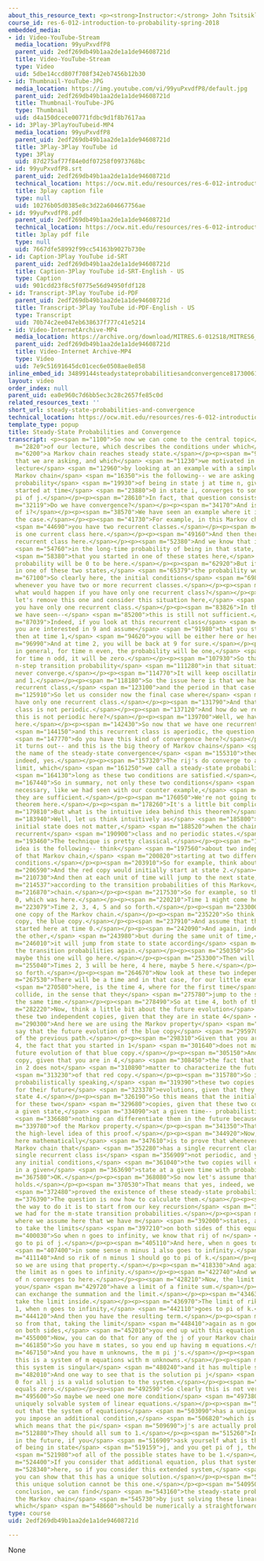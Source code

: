 ```yaml
---
about_this_resource_text: <p><strong>Instructor:</strong> John Tsitsiklis</p>
course_id: res-6-012-introduction-to-probability-spring-2018
embedded_media:
- id: Video-YouTube-Stream
  media_location: 99yuPxvdfP8
  parent_uid: 2edf269db49b1aa2de1a1de94608721d
  title: Video-YouTube-Stream
  type: Video
  uid: 5dbe14ccd807f708f342eb7456b12b30
- id: Thumbnail-YouTube-JPG
  media_location: https://img.youtube.com/vi/99yuPxvdfP8/default.jpg
  parent_uid: 2edf269db49b1aa2de1a1de94608721d
  title: Thumbnail-YouTube-JPG
  type: Thumbnail
  uid: d4a150dcece00771fdbc9d1f8b7617aa
- id: 3Play-3PlayYouTubeid-MP4
  media_location: 99yuPxvdfP8
  parent_uid: 2edf269db49b1aa2de1a1de94608721d
  title: 3Play-3Play YouTube id
  type: 3Play
  uid: 87d275af77f84e0df07258f0973768bc
- id: 99yuPxvdfP8.srt
  parent_uid: 2edf269db49b1aa2de1a1de94608721d
  technical_location: https://ocw.mit.edu/resources/res-6-012-introduction-to-probability-spring-2018/part-iii-random-processes/steady-state-probabilities-and-convergence/99yuPxvdfP8.srt
  title: 3play caption file
  type: null
  uid: 10276b05d0385e8c3d22a604667756ae
- id: 99yuPxvdfP8.pdf
  parent_uid: 2edf269db49b1aa2de1a1de94608721d
  technical_location: https://ocw.mit.edu/resources/res-6-012-introduction-to-probability-spring-2018/part-iii-random-processes/steady-state-probabilities-and-convergence/99yuPxvdfP8.pdf
  title: 3play pdf file
  type: null
  uid: 7667dfe58992f99cc54163b9027b730e
- id: Caption-3Play YouTube id-SRT
  parent_uid: 2edf269db49b1aa2de1a1de94608721d
  title: Caption-3Play YouTube id-SRT-English - US
  type: Caption
  uid: 901cdd23f8c5f0775e56d94950fdf128
- id: Transcript-3Play YouTube id-PDF
  parent_uid: 2edf269db49b1aa2de1a1de94608721d
  title: Transcript-3Play YouTube id-PDF-English - US
  type: Transcript
  uid: 70b74c2ee047eb638637f777c41e5214
- id: Video-InternetArchive-MP4
  media_location: https://archive.org/download/MITRES.6-012S18/MITRES6_012S18_L25-07_300k.mp4
  parent_uid: 2edf269db49b1aa2de1a1de94608721d
  title: Video-Internet Archive-MP4
  type: Video
  uid: 7e9c51691645dc01cec6e0508ae8e858
inline_embed_id: 34899144steadystateprobabilitiesandconvergence81730061
layout: video
order_index: null
parent_uid: ea0e960c7d6bb5ec3c28c2657fe85c0d
related_resources_text: ''
short_url: steady-state-probabilities-and-convergence
technical_location: https://ocw.mit.edu/resources/res-6-012-introduction-to-probability-spring-2018/part-iii-random-processes/steady-state-probabilities-and-convergence
template_type: popup
title: Steady-State Probabilities and Convergence
transcript: <p><span m="1100">So now we can come to the central topic</span> <span
  m="2820">of our lecture, which describes the conditions under which</span> <span
  m="6200">a Markov chain reaches steady state.</span></p><p><span m="9030">The question
  that we are asking, and which</span> <span m="11230">we motivated in the previous
  lecture</span> <span m="12960">by looking at an example with a simple, two-state
  Markov chain</span> <span m="16350">is the following-- we are asking whether the
  probability</span> <span m="19930">of being in state j at time n, given that you
  started at time</span> <span m="23880">0 in state i, converges to some constant,
  pi of j.</span></p><p><span m="28610">In fact, that question consists of two parts.</span></p><p><span
  m="32119">Do we have convergence?</span></p><p><span m="34170">And is it independent
  of i?</span></p><p><span m="38570">We have seen an example where it is not always
  the case.</span></p><p><span m="41730">For example, in this Markov chain,</span>
  <span m="44690">you have two recurrent classes.</span></p><p><span m="47210">This
  is one current class here.</span></p><p><span m="49160">And then there's a second
  recurrent class here.</span></p><p><span m="52380">And we know that if we are interested</span>
  <span m="54760">in the long-time probability of being in that state, assuming</span>
  <span m="58380">that you started in one of these states here,</span> <span m="60920">the
  probability will be 0 to be here.</span></p><p><span m="62920">But if you started
  in one of these two states,</span> <span m="65379">the probability would be positive.</span></p><p><span
  m="67100">So clearly here, the initial conditions</span> <span m="69800">will matter
  whenever you have two or more recurrent classes.</span></p><p><span m="74039">So
  what would happen if you have only one recurrent class?</span></p><p><span m="77110">So
  let's remove this one and consider this situation here,</span> <span m="80960">where
  you have only one recurrent class.</span></p><p><span m="83826">In that case, what
  we have seen--</span> <span m="85200">this is still not sufficient.</span></p><p><span
  m="87039">Indeed, if you look at this recurrent class</span> <span m="90080">and
  you are interested in 9 and assume</span> <span m="91980">that you started at 9,
  then at time 1,</span> <span m="94620">you will be either here or here.</span></p><p><span
  m="96990">And at time 2, you will be back at 9 for sure.</span></p><p><span m="100180">And
  in general, for time n even, the probability will be one,</span> <span m="104420">and
  for time n odd, it will be zero.</span></p><p><span m="107930">So that specific
  n-step transition probability</span> <span m="111280">in that situation here will
  never converge.</span></p><p><span m="114770">It will keep oscillating between 0
  and 1.</span></p><p><span m="118180">So the issue here is that we had a periodic
  recurrent class,</span> <span m="123100">and the period in that case was 2.</span></p><p><span
  m="125910">So let us consider now the final case where</span> <span m="128440">you
  have only one recurrent class.</span></p><p><span m="131790">And that recurrent
  class is not periodic.</span></p><p><span m="137120">And how do we realize that
  this is not periodic here?</span></p><p><span m="139700">Well, we have a self transition
  here.</span></p><p><span m="142430">So now that we have one recurrent class,</span>
  <span m="144150">and this recurrent class is aperiodic, the question is--</span>
  <span m="147770">do you have this kind of convergence here?</span></p><p><span m="149820">And
  it turns out-- and this is the big theory of Markov chains</span> <span m="153200">under
  the name of the steady-state convergence</span> <span m="155310">theorem-- that
  indeed, yes.</span></p><p><span m="157320">The rij's do converge to a steady-state
  limit, which</span> <span m="161250">we call a steady-state probability as</span>
  <span m="164130">long as these two conditions are satisfied.</span></p><p><span
  m="167440">So in summary, not only these two conditions</span> <span m="170000">are
  necessary, like we had seen with our counter example,</span> <span m="174060">but
  they are sufficient.</span></p><p><span m="176050">We're not going to prove this
  theorem here.</span></p><p><span m="178260">It's a little bit complicated.</span></p><p><span
  m="179810">But what is the intuitive idea behind this theorem?</span></p><p><span
  m="183940">Well, let us think intuitively as</span> <span m="185800">to why the
  initial state does not matter,</span> <span m="188520">when the chain has a single
  recurrent</span> <span m="190900">class and no periodic states.</span></p><p><span
  m="193460">The technique is pretty classical.</span></p><p><span m="195520">The
  idea is the following-- think</span> <span m="197560">about two independent copies
  of that Markov chain,</span> <span m="200820">starting at two different initial
  conditions.</span></p><p><span m="203910">So for example, think about a red copy.</span></p><p><span
  m="206590">And the red copy would initially start at state 2.</span></p><p><span
  m="210730">And then at each unit of time will jump to the next state,</span> <span
  m="214537">according to the transition probabilities of this Markov</span> <span
  m="216870">chain.</span></p><p><span m="217530">So for example, so this is at time
  0, which was here.</span></p><p><span m="220210">Time 1 might come here.</span></p><p><span
  m="223079">Time 2, 3, 4, 5 and so forth.</span></p><p><span m="233000">So this is
  one copy of the Markov chain.</span></p><p><span m="235220">So think about another
  copy, the blue copy.</span></p><p><span m="237910">And assume that the blue copy
  started here at time 0.</span></p><p><span m="242090">And again, independently of
  the other,</span> <span m="243980">but during the same unit of time,</span> <span
  m="246010">it will jump from state to state according</span> <span m="248600">to
  the transition probabilities again.</span></p><p><span m="250350">So think that
  maybe this one will go here.</span></p><p><span m="253300">Then will go here.</span></p><p><span
  m="255040">Times 2, 3 will be here, 4 here, maybe 5 here.</span></p><p><span m="262660">And
  so forth.</span></p><p><span m="264670">Now look at these two independent copies.</span></p><p><span
  m="267530">There will be a time and in that case, for our little example</span>
  <span m="270580">here, is the time 4, where for the first time</span> <span m="273450">they
  collide, in the sense that they</span> <span m="275780">jump to the same state at
  the same time.</span></p><p><span m="278490">So at time 4, both of them are here.</span></p><p><span
  m="282220">Now, think a little bit about the future evolution</span> <span m="285409">of
  these two independent copies, given that they are in state 4</span> <span m="289659">now.</span></p><p><span
  m="290300">And here we are using the Markov property</span> <span m="292640">to
  say that the future evolution of the blue copy</span> <span m="295970">is independent
  of the previous path.</span></p><p><span m="298310">Given that you are in state
  4, the fact that you started in 1</span> <span m="301640">does not matter for the
  future evolution of that blue copy.</span></p><p><span m="305150">And for the red
  copy, given that you are in 4,</span> <span m="308450">the fact that you started
  in 2 does not</span> <span m="310890">matter to characterize the future evolutions</span>
  <span m="313230">of that red copy.</span></p><p><span m="315780">So in some sense,
  probabilistically speaking,</span> <span m="319390">these two copies cannot be distinguished
  for their future</span> <span m="323370">evolutions, given that they both are at
  state 4.</span></p><p><span m="326190">So this means that the initial conditions
  for these two</span> <span m="329680">copies, given that these two copies met at
  a given state,</span> <span m="334090">at a given time-- probabilistically speaking,</span>
  <span m="336680">nothing can differentiate them in the future because</span> <span
  m="339780">of the Markov property.</span></p><p><span m="341350">That's essentially
  the high-level idea of this proof.</span></p><p><span m="344920">Now, the key thing
  here mathematically</span> <span m="347610">is to prove that whenever you have a
  Markov chain that</span> <span m="352280">has a single recurrent class and this
  single recurrent class is</span> <span m="356909">not periodic, and you start from
  any initial conditions,</span> <span m="361040">the two copies will eventually meet
  in a given</span> <span m="363690">state at a given time with probability 1.</span></p><p><span
  m="367580">OK.</span></p><p><span m="368080">So now let's assume that the theorem
  holds.</span></p><p><span m="370530">That means that yes, indeed, we have</span>
  <span m="372480">proved the existence of these steady-state probabilities.</span></p><p><span
  m="376390">The question is now how to calculate them.</span></p><p><span m="380840">Well,
  the way to do it is to start from our key recursion</span> <span m="385100">that
  we had for the m-state transition probabilities.</span></p><p><span m="389190">So
  where we assume here that we have m</span> <span m="392000">states, and we are going
  to take the limits</span> <span m="397210">on both sides of this equality.</span></p><p><span
  m="400030">So when n goes to infinity, we know that rij of n</span> <span m="403060">will
  go to pi of j.</span></p><p><span m="405110">And here, when n goes to infinity,</span>
  <span m="407400">in some sense n minus 1 also goes to infinity.</span></p><p><span
  m="411140">And so rik of n minus 1 should go to pi of k.</span></p><p><span m="415960">And
  so we are using that property.</span></p><p><span m="418330">And again, we take
  the limit as n goes to infinity.</span></p><p><span m="422740">And we say that rij
  of n converges to here.</span></p><p><span m="428210">Now, the limit on this side--
  you</span> <span m="429720">have a limit of a finite sum.</span></p><p><span m="431310">You
  can exchange the summation and the limit.</span></p><p><span m="434630">And so you
  take the limit inside.</span></p><p><span m="436970">The limit of rik of n minus
  1, when n goes to infinity,</span> <span m="442110">goes to pi of k.</span></p><p><span
  m="444120">And then you have the resulting term.</span></p><p><span m="446170">And
  so from that, taking the limit</span> <span m="448410">again as n goes to infinity
  on both sides,</span> <span m="452010">you end up with this equation here for j.</span></p><p><span
  m="455000">Now, you can do that for any of the j of your Markov chain.</span></p><p><span
  m="461850">So you have m states, so you end up having m equations.</span></p><p><span
  m="467150">And you have m unknowns, the m pi j's.</span></p><p><span m="473850">So
  this is a system of m equations with m unknowns.</span></p><p><span m="477580">Unfortunately,
  this system is singular</span> <span m="480240">and it has multiple solutions.</span></p><p><span
  m="482010">And one way to see that is the solution pi j</span> <span m="486430">equals
  0 for all j is a valid solution to the system.</span></p><p><span m="491190">Zero
  equals zero.</span></p><p><span m="492590">So clearly this is not very informative.</span></p><p><span
  m="495600">So maybe we need one more condition</span> <span m="497380">to get a
  uniquely solvable system of linear equations.</span></p><p><span m="501320">It turns
  out that the system of equations</span> <span m="503090">has a unique solution if
  you impose an additional condition,</span> <span m="506820">which is pretty natural,
  which means that the pi</span> <span m="509690">j's are actually probabilities.</span></p><p><span
  m="512880">They should all sum to 1.</span></p><p><span m="515260">In other words,
  in the future, if you</span> <span m="516909">ask yourself what is the probability
  of being in state</span> <span m="519159">j, and you get pi of j, the summation</span>
  <span m="521980">of all of the possible states have to be 1.</span></p><p><span
  m="524400">If you consider that additional equation, plus that system</span> <span
  m="528340">here, so if you consider this extended system,</span> <span m="532660">then
  you can show that this has a unique solution.</span></p><p><span m="537820">And
  this unique solution cannot be this one.</span></p><p><span m="540950">And so in
  conclusion, we can find</span> <span m="543160">the steady-state probabilities of
  the Markov chain</span> <span m="545730">by just solving these linear equations,
  which</span> <span m="548660">should be numerically a straightforward procedure.</span></p>
type: course
uid: 2edf269db49b1aa2de1a1de94608721d

---
```

None